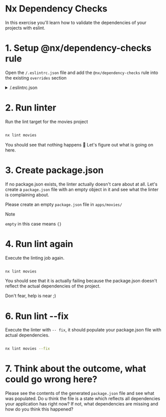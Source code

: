 # Nx Dependency Checks

In this exercise you'll learn how to validate the dependencies of your projects with eslint.

# 1. Setup @nx/dependency-checks rule

Open the `/.eslintrc.json` file and add the `@nx/dependency-checks` rule into the
existing `overrides` section

<details>
  <summary>/.eslintrc.json</summary>

```json
{
  "files": ["*.json"],
  "parser": "jsonc-eslint-parser",
  "rules": {
    "@nx/dependency-checks": [
      "error",
      {
        "includeTransitiveDependencies": true,
        "checkVersionMismatches": true,
        "ignoredFiles": ["jest.config.ts", "vite.config.ts"]
      }
    ]
  }
}
```

</details>

# 2. Run linter

Run the lint target for the movies project

```bash

nx lint movies

```

You should see that nothing happens 🤔 Let's figure out what is going on here.

# 3. Create package.json

If no package.json exists, the linter actually doesn't care about at all. 
Let's create a `package.json` file with an empty object in it and see what the linter is complaining about.

Please create an empty `package.json` file in `apps/movies/`

> [!NOTE]
> `empty` in this case means `{}`

# 4. Run lint again

Execute the linting job again.

```bash

nx lint movies

```

You should see that it is actually failing because the package.json doesn't reflect the actual dependencies
of the project.

Don't fear, help is near ;)

# 6. Run lint --fix

Execute the linter with `-- fix`, it should populate your package.json file with actual dependencies.

```bash

nx lint movies --fix

```

# 7. Think about the outcome, what could go wrong here?

Please see the contents of the generated `package.json` file and see what was populated.
Do u think the file is a state which reflects all dependencies your application has right now?
If not, what dependencies are missing and how do you think this happened?
